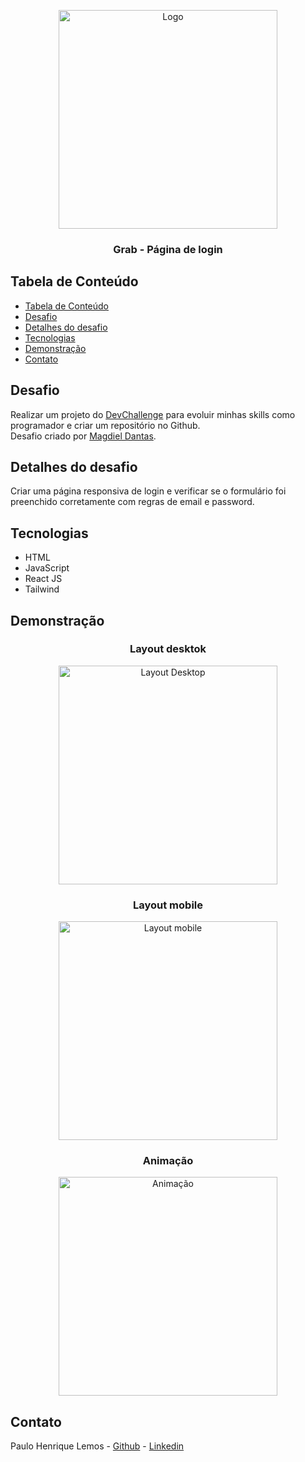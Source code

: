 <p align="center">
  <img src="/images/grab-login-desktop.png" alt="Logo" width="350" />
  <h3 align="center">Grab - Página de login</h3>
</p>

## Tabela de Conteúdo

- [Tabela de Conteúdo](#tabela-de-conteúdo)
- [Desafio](#desafio)
- [Detalhes do desafio](#detalhes-do-desafio)
- [Tecnologias](#tecnologias)
- [Demonstração](#demonstração)
- [Contato](#contato)

## Desafio
Realizar um projeto do [DevChallenge](https://devchallenge.vercel.app) para evoluir minhas skills como programador e criar um repositório no Github.
</br>
Desafio criado por [Magdiel Dantas](https://github.com/magdielndantas).

## Detalhes do desafio
Criar uma página responsiva de login e verificar se o formulário foi preenchido corretamente com regras de email e password.

## Tecnologias

<ul>
  <li>HTML</li>
  <li>JavaScript</li>
  <li>React JS</li>
  <li>Tailwind</li>
</ul>

## Demonstração

<div align="center">
    <h3>Layout desktok</h3>
    <img src="/images/grab-login-desktop.png" alt="Layout Desktop" width="350" />
</div>
<div align="center">
    <h3>Layout mobile</h3>
    <img src="/images/grab-login-mobile.png" alt="Layout mobile" width="350" />
</div>
<div align="center">
    <h3>Animação</h3>
    <img src="/images/grab-login.gif" alt="Animação" width="350" />
</div>

## Contato

Paulo Henrique Lemos - [Github](https://github.com/paulohenriquelemos) - [Linkedin](https://www.linkedin.com/in/devphlemos)
